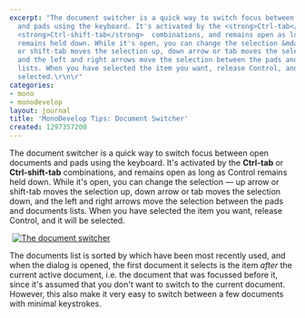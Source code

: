 ```yaml
---
excerpt: "The document switcher is a quick way to switch focus between open documents
  and pads using the keyboard. It's activated by the <strong>Ctrl-tab</strong> or
  <strong>Ctrl-shift-tab</strong>  combinations, and remains open as long as Control
  remains held down. While it's open, you can change the selection &mdash; up arrow
  or shift-tab moves the selection up, down arrow or tab moves the selection down,
  and the left and right arrows move the selection between the pads and documents
  lists. When you have selected the item you want, release Control, and it will be
  selected.\r\n\r"
categories:
- mono
- monodevelop
layout: journal
title: 'MonoDevelop Tips: Document Switcher'
created: 1297357200
---
```

The document switcher is a quick way to switch focus between open documents and pads using the keyboard. It's activated by the <strong>Ctrl-tab</strong> or <strong>Ctrl-shift-tab</strong>  combinations, and remains open as long as Control remains held down. While it's open, you can change the selection &mdash; up arrow or shift-tab moves the selection up, down arrow or tab moves the selection down, and the left and right arrows move the selection between the pads and documents lists. When you have selected the item you want, release Control, and it will be selected.

<a href="http://mjhutchinson.com/files/images/md-tips/document-switcher.png" rel="lightbox[md_tips_document_switcher]" title="The document switcher"><img src="http://mjhutchinson.com/files/images/md-tips/t/document-switcher.png" alt="The document switcher" style="max-width:98%; display:block;margin-left:auto;margin-right:auto;" /></a>

The documents list is sorted by which have been most recently used, and when the dialog is opened, the first document it selects is the item <em>after</em> the current active document, i.e. the document that was focussed before it, since it's assumed that you don't want to switch to the current document. However, this also make it very easy to switch between a few documents with minimal keystrokes.
